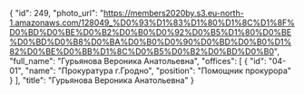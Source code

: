 {
    "id": 249,
    "photo_url": "https://members2020by.s3.eu-north-1.amazonaws.com/128049_%D0%93%D1%83%D1%80%D1%8C%D1%8F%D0%BD%D0%BE%D0%B2%D0%B0%D0%92%D0%B5%D1%80%D0%BE%D0%BD%D0%B8%D0%BA%D0%B0%D0%90%D0%BD%D0%B0%D1%82%D0%BE%D0%BB%D1%8C%D0%B5%D0%B2%D0%BD%D0%B0",
    "full_name": "Гурьянова Вероника Анатольевна",
    "offices": [
        {
            "id": "04-01",
            "name": "Прокуратура г.Гродно",
            "position": "Помощник прокурора"
        }
    ],
    "title": "Гурьянова Вероника Анатольевна"
}